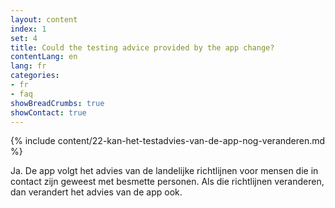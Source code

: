 ```yaml
---
layout: content
index: 1
set: 4
title: Could the testing advice provided by the app change?
contentLang: en
lang: fr
categories:
- fr
- faq
showBreadCrumbs: true
showContact: true
---
```

{% include content/22-kan-het-testadvies-van-de-app-nog-veranderen.md %}

Ja. De app volgt het advies van de landelijke richtlijnen voor mensen die in contact zijn geweest met besmette personen. Als die richtlijnen veranderen, dan verandert het advies van de app ook.
